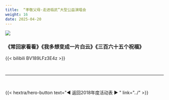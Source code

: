 ```yaml
---
title:  “孝敬父母·走进临武”大型公益演唱会
weight: 16
date: 2025-04-20
---
```


![](https://5b0988e595225.cdn.sohucs.com/images/20180520/9ac06cf0dd734b36b4dce096f42850fc.jpeg)

### 《常回家看看》《我多想变成一片白云》《三百六十五个祝福》

{{< bilibili BV189LFz3E4z >}}

<br>
<hr>
<br>

{{< hextra/hero-button text="◀ 返回2018年度活动表 ▶ " link="../" >}}

